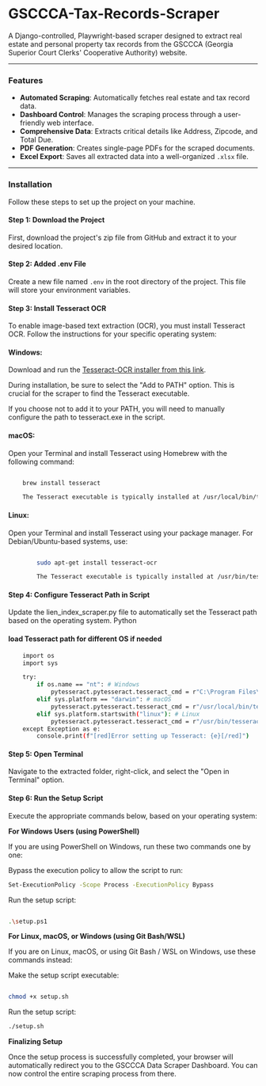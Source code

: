 # GSCCCA-Tax-Records-Scraper
A Django-controlled, Playwright-based scraper designed to extract real estate and personal property tax records from the GSCCCA (Georgia Superior Court Clerks' Cooperative Authority) website.

---

### Features

-   **Automated Scraping**: Automatically fetches real estate and tax record data.
-   **Dashboard Control**: Manages the scraping process through a user-friendly web interface.
-   **Comprehensive Data**: Extracts critical details like Address, Zipcode, and Total Due.
-   **PDF Generation**: Creates single-page PDFs for the scraped documents.
-   **Excel Export**: Saves all extracted data into a well-organized `.xlsx` file.

---

### Installation

Follow these steps to set up the project on your machine.

#### **Step 1: Download the Project**

First, download the project's zip file from GitHub and extract it to your desired location.

#### **Step 2: Added .env File**

Create a new file named `.env` in the root directory of the project. This file will store your environment variables.

#### **Step 3: Install Tesseract OCR**

To enable image-based text extraction (OCR), you must install Tesseract OCR. Follow the instructions for your specific operating system:

#### Windows:

Download and run the [Tesseract-OCR installer from this link](https://github.com/UB-Mannheim/tesseract/wiki).

During installation, be sure to select the "Add to PATH" option. This is crucial for the scraper to find the Tesseract executable.

If you choose not to add it to your PATH, you will need to manually configure the path to tesseract.exe in the script.

#### macOS:

Open your Terminal and install Tesseract using Homebrew with the following command:
```bash

    brew install tesseract

    The Tesseract executable is typically installed at /usr/local/bin/tesseract.
```
#### Linux:
Open your Terminal and install Tesseract using your package manager. For Debian/Ubuntu-based systems, use:
```bash

        sudo apt-get install tesseract-ocr

        The Tesseract executable is typically installed at /usr/bin/tesseract.
```

#### **Step 4: Configure Tesseract Path in Script**

Update the lien_index_scraper.py file to automatically set the Tesseract path based on the operating system.
Python

#### load Tesseract path for different OS if needed
```bash
    import os
    import sys

    try:
        if os.name == "nt": # Windows
            pytesseract.pytesseract.tesseract_cmd = r"C:\Program Files\Tesseract-OCR\tesseract.exe"
        elif sys.platform == "darwin": # macOS
            pytesseract.pytesseract.tesseract_cmd = r"/usr/local/bin/tesseract"
        elif sys.platform.startswith("linux"): # Linux
            pytesseract.pytesseract.tesseract_cmd = r"/usr/bin/tesseract"
    except Exception as e:
        console.print(f"[red]Error setting up Tesseract: {e}[/red]")
```
#### **Step 5: Open Terminal**

Navigate to the extracted folder, right-click, and select the "Open in Terminal" option.

#### **Step 6: Run the Setup Script**

Execute the appropriate commands below, based on your operating system:

**For Windows Users (using PowerShell)**

If you are using PowerShell on Windows, run these two commands one by one:

Bypass the execution policy to allow the script to run:
```bash
Set-ExecutionPolicy -Scope Process -ExecutionPolicy Bypass
```

Run the setup script:
```bash

.\setup.ps1
```

**For Linux, macOS, or Windows (using Git Bash/WSL)**

If you are on Linux, macOS, or using Git Bash / WSL on Windows, use these commands instead:

Make the setup script executable:
```bash

chmod +x setup.sh
```

Run the setup script:
```bash
./setup.sh
```

**Finalizing Setup**

Once the setup process is successfully completed, your browser will automatically redirect you to the GSCCCA Data Scraper Dashboard. You can now control the entire scraping process from there.